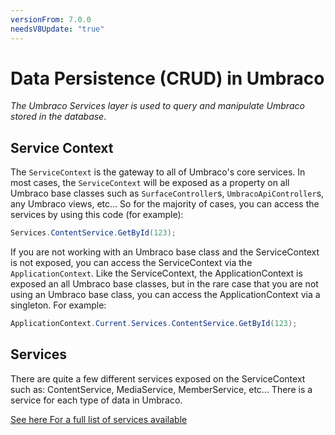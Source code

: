 ```yaml
---
versionFrom: 7.0.0
needsV8Update: "true"
---
```


# Data Persistence (CRUD) in Umbraco

_The Umbraco Services layer is used to query and manipulate Umbraco stored in the database_.

## Service Context

The `ServiceContext` is the gateway to all of Umbraco's core services. In most cases, the `ServiceContext` will be
exposed as a property on all Umbraco base classes such as `SurfaceController`s, `UmbracoApiController`s, any Umbraco views, etc...
So for the majority of cases, you can access the services by using this code (for example):

```csharp
Services.ContentService.GetById(123);
```

If you are not working with an Umbraco base class and the ServiceContext is not exposed, you can access the ServiceContext via the
`ApplicationContext`. Like the ServiceContext, the ApplicationContext is exposed an all Umbraco base classes, but in the rare case
that you are not using an Umbraco base class, you can access the ApplicationContext via a singleton. For example:

```csharp
ApplicationContext.Current.Services.ContentService.GetById(123);
```

## Services

There are quite a few different services exposed on the ServiceContext such as: ContentService, MediaService, MemberService, etc...
There is a service for each type of data in Umbraco.

[See here For a full list of services available](../../Reference/Management/Services/)
